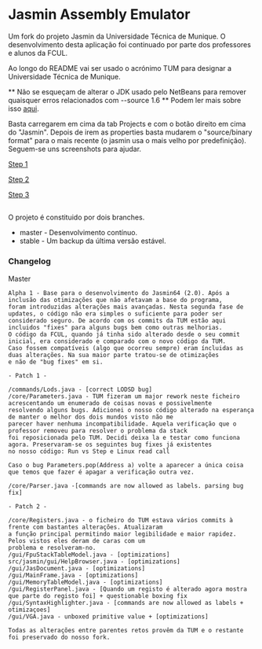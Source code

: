 # Jasmin Assembly Emulator
Um fork do projeto Jasmin da Universidade Técnica de Munique. O desenvolvimento desta aplicação foi continuado por parte dos professores e alunos da FCUL.

Ao longo do README vai ser usado o acrónimo TUM para designar a Universidade Técnica de Munique.

** Não se esqueçam de alterar o JDK usado pelo NetBeans para remover quaisquer erros relacionados com --source 1.6 **
Podem ler mais sobre isso [aqui](http://stackoverflow.com/questions/11110808/use-source-7-or-higher-to-enable-strings-in-switch-errornetbeans-7-1-2).

Basta carregarem em cima da tab Projects e com o botão direito em cima do "Jasmin". Depois de irem as properties
basta mudarem o "source/binary format" para o mais recente (o jasmin usa o mais velho por predefinição).
Seguem-se uns screenshots para ajudar.

[Step 1](https://i.imgsafe.org/e7c0f1decc.png)

[Step 2](https://i.imgsafe.org/e7c0f924e3.png)

[Step 3](https://i.imgsafe.org/e7c0fe94cc.png)
##
O projeto é constituido por dois branches.
* master - Desenvolvimento contínuo.
* stable - Um backup da última versão estável.

### Changelog
Master
```
Alpha 1 - Base para o desenvolvimento do Jasmin64 (2.0). Após a inclusão das otimizações que não afetavam a base do programa,
foram introduzidas alterações mais avançadas. Nesta segunda fase de updates, o código não era simples o suficiente para poder ser
considerado seguro. De acordo com os commits da TUM estão aqui incluidos "fixes" para alguns bugs bem como outras melhorias.
O código da FCUL, quando já tinha sido alterado desde o seu commit inicial, era considerado e comparado com o novo código da TUM.
Caso fossem compatíveis (algo que ocorreu sempre) eram íncluidas as duas alterações. Na sua maior parte tratou-se de otimizações
e não de "bug fixes" em si.

- Patch 1 - 

/commands/Lods.java - [correct LODSD bug]
/core/Parameters.java - TUM fizeram um major rework neste ficheiro acrescentando um enumerado de coisas novas e possivelmente 
resolvendo alguns bugs. Adicionei o nosso código alterado na esperança de manter o melhor dos dois mundos visto não me 
parecer haver nenhuma incompatibilidade. Aquela verificação que o professor removeu para resolver o problema da stack 
foi reposicionada pelo TUM. Decidi deixa la e testar como funciona agora. Preservaram-se os seguintes bug fixes já existentes
no nosso código: Run vs Step e Linux read call

Caso o bug Parameters.pop(Address a) volte a aparecer a única coisa que temos que fazer é apagar a verificação outra vez.

/core/Parser.java -[commands are now allowed as labels. parsing bug fix]

- Patch 2 - 

/core/Registers.java - o ficheiro do TUM estava vários commits à frente com bastantes alterações. Atualizaram
a função principal permitindo maior legibilidade e maior rapidez. Pelos vistos eles deram de caras com um
problema e resolveram-no.
/gui/FpuStackTableModel.java - [optimizations]
src/jasmin/gui/HelpBrowser.java - [optimizations]
/gui/JasDocument.java - [optimizations]
/gui/MainFrame.java - [optimizations]
/gui/MemoryTableModel.java - [optimizations]
/gui/RegisterPanel.java - [Quando um registo é alterado agora mostra que parte do registo foi] + questionable boxing fix
/gui/SyntaxHighlighter.java - [commands are now allowed as labels + otimizaçoes]
/gui/VGA.java - unboxed primitive value + [optimizations]

Todas as alterações entre parentes retos provêm da TUM e o restante foi preservado do nosso fork.
```



